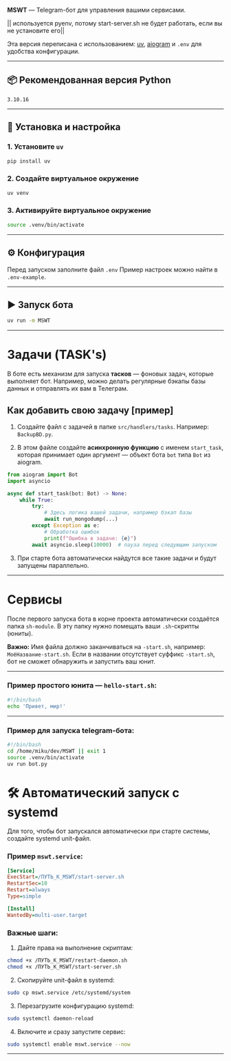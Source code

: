 **MSWT** — Telegram-бот для управления вашими сервисами.


|| используется pyenv, потому start-server.sh не будет работать, если вы не установите его||

Эта версия переписана с использованием:
[uv](https://github.com/astral-sh/uv), [aiogram](https://docs.aiogram.dev/) и `.env` для удобства конфигурации.

---

## 📦 Рекомендованная версия Python

`3.10.16`

---

## 🚀 Установка и настройка

### 1. Установите `uv`

```bash
pip install uv
```

### 2. Создайте виртуальное окружение

```bash
uv venv
```

### 3. Активируйте виртуальное окружение

```bash
source .venv/bin/activate
```

---

## ⚙ Конфигурация

Перед запуском заполните файл `.env`
Пример настроек можно найти в `.env-example`.

---

## ▶ Запуск бота

```bash
uv run -m MSWT
```
---

# Задачи (TASK's)

В боте есть механизм для запуска **тасков** — фоновых задач, которые выполняет бот.
Например, можно делать регулярные бэкапы базы данных и отправлять их вам в Телеграм.

## Как добавить свою задачу [пример]

1. Создайте файл с задачей в папке `src/handlers/tasks`. Например: `BackupBD.py`.

2. В этом файле создайте **асинхронную функцию** с именем `start_task`, которая принимает один аргумент — объект бота `bot` типа `Bot` из aiogram.

```python
from aiogram import Bot
import asyncio

async def start_task(bot: Bot) -> None:
    while True:
        try:
            # Здесь логика вашей задачи, например бэкап базы
            await run_mongodump(...)
        except Exception as e:
            # Обработка ошибок
            print(f"Ошибка в задаче: {e}")
        await asyncio.sleep(10000)  # пауза перед следующим запуском
```

3. При старте бота автоматически найдутся все такие задачи и будут запущены параллельно.

---

# Сервисы

После первого запуска бота в корне проекта автоматически создаётся папка `sh-module`.
В эту папку нужно помещать ваши `.sh`-скрипты (юниты).

**Важно:**
Имя файла должно заканчиваться на `-start.sh`, например: `МоёНазвание-start.sh`.
Если в названии отсутствует суффикс `-start.sh`, бот не сможет обнаружить и запустить ваш юнит.

---

### Пример простого юнита — `hello-start.sh`:

```bash
#!/bin/bash
echo 'Привет, мир!'
```

---

### Пример для запуска telegram-бота:
```bash
#!/bin/bash
cd /home/miku/dev/MSWT || exit 1
source .venv/bin/activate
uv run bot.py
```

# 🛠 Автоматический запуск с systemd

Для того, чтобы бот запускался автоматически при старте системы, создайте systemd unit-файл.

### Пример `mswt.service`:

```ini
[Service]
ExecStart=/ПУТЬ_К_MSWT/start-server.sh
RestartSec=10
Restart=always
Type=simple

[Install]
WantedBy=multi-user.target
```

### Важные шаги:

1. Дайте права на выполнение скриптам:

```bash
chmod +x /ПУТЬ_К_MSWT/restart-daemon.sh
chmod +x /ПУТЬ_К_MSWT/start-server.sh
```

2. Скопируйте unit-файл в systemd:

```bash
sudo cp mswt.service /etc/systemd/system
```

3. Перезагрузите конфигурацию systemd:

```bash
sudo systemctl daemon-reload
```

4. Включите и сразу запустите сервис:

```bash
sudo systemctl enable mswt.service --now
```

---